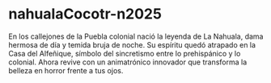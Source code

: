 # nahualaCocotr-n2025
En los callejones de la Puebla colonial nació la leyenda de La Nahuala, dama hermosa de día y temida bruja de noche. Su espíritu quedó atrapado en la Casa del Alfeñique, símbolo del sincretismo entre lo prehispánico y lo colonial. Ahora revive con un animatrónico innovador que transforma la belleza en horror frente a tus ojos.
